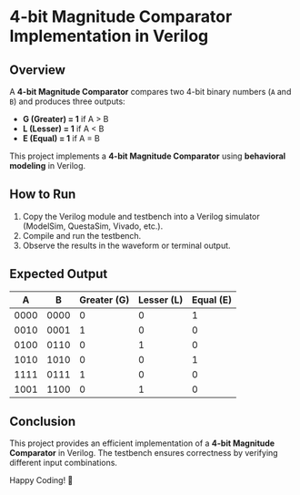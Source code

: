 # 4-bit Magnitude Comparator Implementation in Verilog

## Overview
A **4-bit Magnitude Comparator** compares two 4-bit binary numbers (`A` and `B`) and produces three outputs:
- **G (Greater) = 1** if A > B
- **L (Lesser) = 1** if A < B
- **E (Equal) = 1** if A = B

This project implements a **4-bit Magnitude Comparator** using **behavioral modeling** in Verilog.

## How to Run
1. Copy the Verilog module and testbench into a Verilog simulator (ModelSim, QuestaSim, Vivado, etc.).
2. Compile and run the testbench.
3. Observe the results in the waveform or terminal output.

## Expected Output

| A    | B    | Greater (G) | Lesser (L) | Equal (E) |
|------|------|------------|------------|-----------|
| 0000 | 0000 |     0      |     0      |     1     |
| 0010 | 0001 |     1      |     0      |     0     |
| 0100 | 0110 |     0      |     1      |     0     |
| 1010 | 1010 |     0      |     0      |     1     |
| 1111 | 0111 |     1      |     0      |     0     |
| 1001 | 1100 |     0      |     1      |     0     |

## Conclusion
This project provides an efficient implementation of a **4-bit Magnitude Comparator** in Verilog. The testbench ensures correctness by verifying different input combinations.

Happy Coding! 🚀

